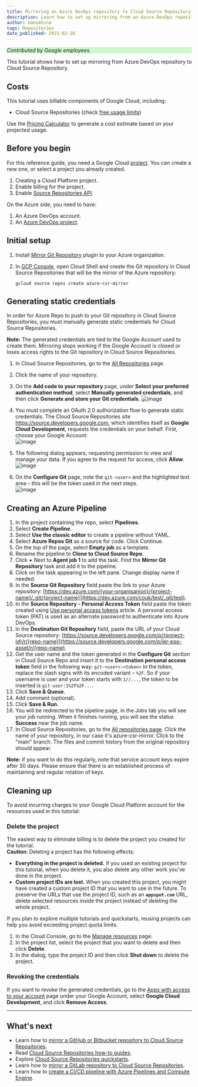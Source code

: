```yaml
---
title: Mirroring an Azure DevOps repository to Cloud Source Repository
description: Learn how to set up mirroring from an Azure DevOps repository to Cloud Source Repository.
author: manokhina
tags: Repositories
date_published: 2021-02-26
---
```


<p style="background-color:#CAFACA;"><i>Contributed by Google employees.</i></p>

This tutorial shows how to set up mirroring from Azure DevOps repository to Cloud Source Repository.

## Costs

This tutorial uses billable components of Google Cloud, including:

- Cloud Source Repositories (check [free usage limits](https://cloud.google.com/source-repositories/pricing))

Use the [Pricing Calculator](https://cloud.google.com/products/calculator) to generate a cost estimate based on your projected usage.  

## Before you begin

For this reference guide, you need a Google Cloud [project](https://cloud.google.com/resource-manager/docs/cloud-platform-resource-hierarchy#projects). You can create a new one, or select a project you already created.

1.  Creating a Cloud Platform project.
1.  Enable billing for the project.
1.  Enable [Source Repositories API](https://cloud.google.com/source-repositories/docs/apis).

On the Azure side, you need to have:

1.  An Azure DevOps account.
1.  An [Azure DevOps project](https://azure.microsoft.com/en-gb/features/devops-projects/).

## Initial setup

1. Install [Mirror Git Repository](https://marketplace.visualstudio.com/items?itemName=swellaby.mirror-git-repository) plugin to your Azure organization.
1. In [GCP Console](https://console.cloud.google.com/), open Cloud Shell and create the Git repository in Cloud Source Repositories that will be the mirror of the Azure repository:  

    `gcloud source repos create azure-csr-mirror`

## Generating static credentials

   In order for Azure Repo to push to your Git repository in Cloud Source Repositories, you must manually generate static credentials for Cloud Source Repositories.

   **Note:** The generated credentials are tied to the Google Account used to create them. Mirroring stops working if the Google Account is closed or loses access rights to the Git repository in Cloud Source Repositories.

   1. In Cloud Source Repositories, go to the [All Repositories](https://source.cloud.google.com/repos) page.
   1. Click the name of your repository.
   1. On the **Add code to your repository** page, under **Select your preferred authentication method**, select **Manually generated credentials**, and then click **Generate and store your Git credentials**.
   ![image](https://storage.googleapis.com/gcp-community/tutorials/azure-mirroring-tutorial/add_code.png)
   1. You must complete an OAuth 2.0 authorization flow to generate static credentials. The Cloud Source Repositories site https://source.developers.google.com, which identifies itself as **Google Cloud Development**, requests the credentials on your behalf. First, choose your Google Account:  
      ![image](https://storage.googleapis.com/gcp-community/tutorials/azure-mirroring-tutorial/choose_account.png)

   1. The following dialog appears, requesting permission to view and manage your data. If you agree to the request for access, click **Allow**.  
      ![image](https://storage.googleapis.com/gcp-community/tutorials/azure-mirroring-tutorial/signin.png)

   1. On the **Configure Git** page, note the `git-<user>` and the highlighted text area – this will be the token used in the next steps.  
      ![image](https://storage.googleapis.com/gcp-community/tutorials/azure-mirroring-tutorial/configure_git.png)

## Creating an Azure Pipeline
   1. In the project containing the repo, select **Pipelines**.
   1. Select **Create Pipeline**.
   1. Select **Use the classic editor** to create a pipeline without YAML.
   1. Select **Azure Repos Git** as a source for code. Click Continue.
   1. On the top of the page, select **Empty job** as a template. 
   1. Rename the pipeline to **Clone to Cloud Source Repo**.
   1. Click **+** Next to **Agent job 1** to add the task. Find the **Mirror Git Repository** task and add it to the pipeline.
   1. Click on the task appearing in the left pane. Change display name if needed.
   1. In the **Source Git Repository** field paste the link to your Azure repository: [https://dev.azure.com/{your-organisanion}/{project-name}/_git/{project-name}](https://dev.azure.com/couk/test/_git/test).
   1. In the **Source Repository - Personal Access Token** field paste the token created using [Use personal access tokens](https://docs.microsoft.com/en-us/azure/devops/organizations/accounts/use-personal-access-tokens-to-authenticate?view=azure-devops&tabs=preview-page#create-personal-access-tokens-to-authenticate-access) article. A personal access token (PAT) is used as an alternate password to authenticate into Azure DevOps. 
   1. In the **Destination Git Repository** field, paste the URL of your Cloud Source repository: [https://source.developers.google.com/p/{project-id}/r/{repo-name}](https://source.developers.google.com/p/ier-pso-asset/r/{repo-name).
   1. Get the user name and the token generated in the **Configure Git** section in Cloud Source Repo and insert it to the **Destination personal access token** field in the following way:
     `git-<user>:<token>`
   In the token, replace the slash signs with its encoded variant – `%2F`. So if your username is user and your token starts with `1//...`, the token to be inserted is `git-user:1%2F%2F...`.
   1. Click **Save & Queue**.
   1. Add comment (optional).
   1. Click **Save & Run**.
   1. You will be redirected to the pipeline page, in the Jobs tab you will see your job running. When it finishes running, you will see the status **Success** near the job name. 
   1. In Cloud Source Repositories, go to the [All repositories page](https://source.cloud.google.com/repos). Click the name of your repository, in our case it's azure-csr-mirror. Click to the "main" branch. The files and commit history from the original repository should appear.

   **Note:**  if you want to do this regularly, note that service account keys expire after 30 days. Please ensure that there is an established process of maintaining and regular rotation of keys.

## Cleaning up

To avoid incurring charges to your Google Cloud Platform account for the resources used in this tutorial:

### Delete the project

The easiest way to eliminate billing is to delete the project you created for the tutorial.  
**Caution**: Deleting a project has the following effects:

   -  **Everything in the project is deleted.** If you used an existing project for this tutorial, when you delete it, you also delete any other work you've done in the project.
   -  **Custom project IDs are lost.** When you created this project, you might have created a custom project ID that you want to use in the future. To preserve the URLs that use the project ID, such as an **`appspot.com`** URL, delete selected resources inside the project instead of deleting the whole project.

   If you plan to explore multiple tutorials and quickstarts, reusing projects can help you avoid exceeding project quota limits.

1. In the Cloud Console, go to the [Manage resources](https://console.cloud.google.com/iam-admin/projects) page.  
1. In the project list, select the project that you want to delete and then click **Delete**.
1. In the dialog, type the project ID and then click **Shut down** to delete the project.

### Revoking the credentials

If you want to revoke the generated credentials, go to the [Apps with access to your account](https://myaccount.google.com/permissions) page under your Google Account, select **Google Cloud Development**, and click **Remove Access**.  

----

## What's next

-  Learn how to [mirror a GitHub or Bitbucket repository to Cloud Source Repositories](https://cloud.google.com/source-repositories/docs/connecting-hosted-repositories).
-  Read [Cloud Source Repositories how-to guides](https://cloud.google.com/source-repositories/docs/how-to).
-  Explore [Cloud Source Repositories quickstarts](https://cloud.google.com/source-repositories/docs/quickstarts).
-  Learn how to [mirror a GitLab repository to Cloud Source Repositories](https://cloud.google.com/solutions/mirroring-gitlab-repositories-to-cloud-source-repositories).
-  Learn how to [create a CI/CD pipeline with Azure Pipelines and Compute Engine](https://cloud.google.com/solutions/creating-cicd-pipeline-vsts-compute-engine). 
